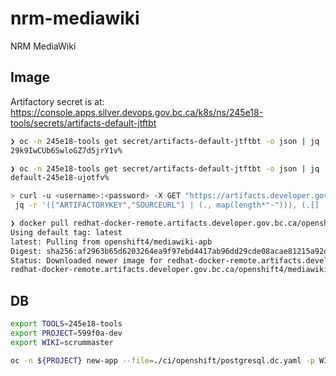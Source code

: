 # nrm-mediawiki

NRM MediaWiki

## Image

Artifactory secret is at:
https://console.apps.silver.devops.gov.bc.ca/k8s/ns/245e18-tools/secrets/artifacts-default-jtftbt

```bash
❯ oc -n 245e18-tools get secret/artifacts-default-jtftbt -o json | jq '.data.password' | tr -d "\"" | base64 -d
29k9IwCUb6SwloGZ7d5jrY1v%

❯ oc -n 245e18-tools get secret/artifacts-default-jtftbt -o json | jq '.data.username' | tr -d "\"" | base64 -d
default-245e18-ujotfv%
```

```bash
> curl -u <username>:<password> -X GET "https://artifacts.developer.gov.bc.ca/artifactory/api/repositories?type=remote" | \
 jq -r '(["ARTIFACTORYKEY","SOURCEURL"] | (., map(length*"-"))), (.[] | [.key, .url]) | @tsv' | column -t
```

```bash
❯ docker pull redhat-docker-remote.artifacts.developer.gov.bc.ca/openshift4/mediawiki-apb
Using default tag: latest
latest: Pulling from openshift4/mediawiki-apb
Digest: sha256:af2963b65d6203264ea9f97ebd4417ab96dd29cde08acae81215a92d0ab865d9
Status: Downloaded newer image for redhat-docker-remote.artifacts.developer.gov.bc.ca/openshift4/mediawiki-apb:latest
redhat-docker-remote.artifacts.developer.gov.bc.ca/openshift4/mediawiki-apb:latest
```

## DB

```bash
export TOOLS=245e18-tools
export PROJECT=599f0a-dev
export WIKI=scrummaster
```

```bash
oc -n ${PROJECT} new-app --file=./ci/openshift/postgresql.dc.yaml -p WIKI_NAME=${WIKI}wiki
```
